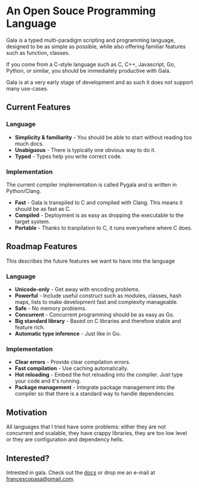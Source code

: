 # An Open Souce Programming Language

Gala is a typed multi-paradigm scripting and programming language, designed to be as
simple as possible, while also offering familiar features such as function, classes.

If you come from a C-style language such as C, C++, Javascript, Go, Python, or similar, you
should be immediately productive with Gala.

Gala is at a very early stage of development and as such it does not support many use-cases.

## Current Features 

### Language

 * **Simplicity & familiarity** - You should be able to start without reading too much docs.
 * **Unabiguous** - There is typically one obvious way to do it.
 * **Typed** - Types help you write correct code.
 
### Implementation

The current compiler implementation is called Pygala and is written in Python/Clang.

 * **Fast** - Gala is transpiled to C and compiled with Clang. This means it should be as fast as C.
 * **Compiled** - Deployment is as easy as dropping the executable to the target system.
 * **Portable** - Thanks to tranpilation to C, it runs everywhere where C does.

## Roadmap Features 

This describes the future features we want to have into the language

### Language

 * **Unicode-only** - Get away with encoding problems.
 * **Powerful** - Include useful construct such as modules, classes, hash maps, lists
    to make development fast and complexity manageable.
 * **Safe** - No memory problems.
 * **Concurrent** - Concurrent programming should be as easy as Go.
 * **Big standard library** - Based on C libraries and therefore stable and feature rich.
 * **Automatic type inference** - Just like in Go.
    
### Implementation

 * **Clear errors** - Provide clear compilation errors.
 * **Fast compilation** - Use caching automatically.
 * **Hot reloading** - Embed the hot reloading into the compiler.
    Just type your code and it's running.
 * **Package management** - Integrate package management into the compiler so that there is
    a standard way to handle dependencies

## Motivation

All languages that I tried have some problems: either they are not concurrent and scalable,
they have crappy libraries, they are too low level or they are configuration and dependency
hells.

## Interested?

Intrested in gala. Check out the [docs](/gala/docs/) or drop me an e-mail at francescopasa@gmail.com.